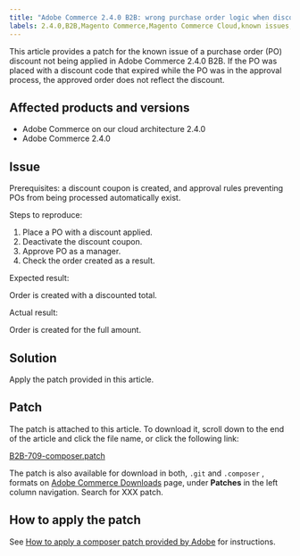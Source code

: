 ```yaml
---
title: "Adobe Commerce 2.4.0 B2B: wrong purchase order logic when discount expired"
labels: 2.4.0,B2B,Magento Commerce,Magento Commerce Cloud,known issues,patch,purchase order,troubleshooting,Adobe Commerce on our cloud architecture,Adobe Commerce
---
```


This article provides a patch for the known issue of a purchase order (PO) discount not being applied in Adobe Commerce 2.4.0 B2B. If the PO was placed with a discount code that expired while the PO was in the approval process, the approved order does not reflect the discount.

## Affected products and versions

* Adobe Commerce on our cloud architecture 2.4.0
* Adobe Commerce 2.4.0

## Issue

 <span class="wysiwyg-underline">Prerequisites</span>: a discount coupon is created, and approval rules preventing POs from being processed automatically exist.

<span class="wysiwyg-underline">Steps to reproduce:</span>

1. Place a PO with a discount applied.
1. Deactivate the discount coupon.
1. Approve PO as a manager.
1. Check the order created as a result.

 <span class="wysiwyg-underline">Expected result:</span>

Order is created with a discounted total.

 <span class="wysiwyg-underline">Actual result:</span>

Order is created for the full amount.

## Solution

Apply the patch provided in this article.

## Patch

The patch is attached to this article. To download it, scroll down to the end of the article and click the file name, or click the following link:

 [B2B-709-composer.patch](assets/B2B-709-composer.patch.zip)

The patch is also available for download in both, `.git` and `.composer` , formats on [Adobe Commerce Downloads](https://magento.com/tech-resources/download) page, under **Patches** in the left column navigation. Search for XXX patch.

## How to apply the patch

See [How to apply a composer patch provided by Adobe](https://support.magento.com/hc/en-us/articles/360028367731) for instructions.
